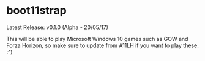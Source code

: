 # boot11strap
Latest Release: v0.1.0 (Alpha - 20/05/17)

This will be able to play Microsoft Windows 10 games such as GOW and Forza Horizon, so make sure to update from A11LH if you want to play these. :^)
